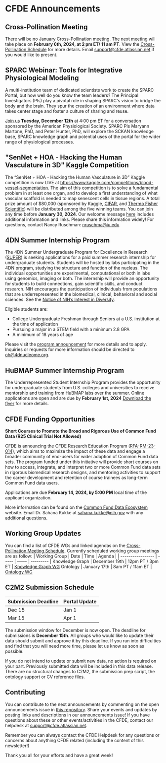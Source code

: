 # CFDE Announcements

## Cross-Pollination Meeting
There will be no January Cross-Pollination meeting. The [next meeting](https://docs.google.com/document/d/1iHMcU895gDwjohK6rNlcK4Gzc6p91bVepN2xsjFps_I/edit?usp=sharing) will take place on **February 6th, 2024, at 2 pm ET/ 11 am PT**. View the [Cross-Pollination Schedule](https://docs.google.com/spreadsheets/d/1hQAeOLkivUZZnwZ_KxfGw3neezMaWbrPk9nnFiKfQGA/edit?usp=sharing) for more details. Email [support@cfde.atlassian.net](mailto:support@cfde.atlassian.net) if you would like to present.

## SPARC Webinar: Tools for Integrative Physiological Modeling
A multi-institution team of dedicated scientists work to create the SPARC Portal, but how well do you know the team leaders? The Principal Investigators (PIs) play a pivotal role in shaping SPARC's vision to bridge the body and the brain. They spur the creation of an environment where data takes center stage and foster a culture of sharing and reuse.

[Join us](https://science.us2.list-manage.com/track/click?u=e60c48f231a30b544eed731ea&id=5cdea05126&e=82138c187c) **Tuesday, December 12th** at 4:00 pm ET for a conversation sponsored by the American Physiological Society.
SPARC PIs Maryann Martone, PhD, and Peter Hunter, PhD, will explore the SCKAN knowledge base, SPARC knowledge graph and potential uses of the portal for the wider range of physiological processes.

## "SenNet + HOA - Hacking the Human Vasculature in 3D" Kaggle Competition

The “SenNet + HOA - Hacking the Human Vasculature in 3D” Kaggle competition is now LIVE at https://www.kaggle.com/competitions/blood-vessel-segmentation. The aim of this competition is to solve a fundamental problem in at least one organ, and to develop a first understanding of what vascular scaffold is needed to map senescent cells in tissue regions. A total prize amount of $80,000 (sponsored by Kaggle, [CIFAR](https://cifar.ca/), and [Thermo Fisher Scientific](https://www.thermofisher.com/us/en/home.html)) will be distributed among the five winning teams. You can join any time before **January 30, 2024**. Our welcome message [here](https://www.kaggle.com/competitions/blood-vessel-segmentation/discussion/452809) includes additional information and links. Please share this information widely! For questions, contact Nancy Ruschman: [nruschma@iu.edu](mailto:nruschma@iu.edu)

## 4DN Summer Internship Program
The 4DN Summer Undergraduate Program for Excellence in Research ([SUPER](https://www.4dnucleome.org/internship/)) is seeking applications for a paid summer research internship for undergraduate students. Students will be hosted by labs participating in the 4DN program, studying the structure and function of the nucleus. The individual opportunities are experimental, computational or both in labs using genomics, imaging or both. The internship will provide an opportunity for students to build connections, gain scientific skills, and conduct research. NIH encourages the participation of individuals from populations that are underrepresented in the biomedical, clinical, behavioral and social sciences. See the [Notice of NIH’s Interest in Diversity](https://grants.nih.gov/grants/guide/notice-files/NOT-OD-20-031.html). 

Eligible students are: 
- College Undergraduate Freshman through Seniors at a U.S. institution at the time of application
- Pursuing a major in a STEM field with a minimum 2.8 GPA
- A minimum of 18 years of age

Please visit the [program announcement](https://www.4dnucleome.org/internship/) for more details and to apply. Inquiries or requests for more information should be directed to [oh@4dnucleome.org](mailto:oh@4dnucleome.org).

## HuBMAP Summer Internship Program
The Underrepresented Student Internship Program provides the opportunity for undergraduate students from U.S. colleges and universities to receive mentorship and training from HuBMAP labs over the summer. Online applications are open and are due by **February 1st, 2024** [Download the flyer](https://github.com/nih-cfde/announcements/files/13209400/HuBMAP.Internship.Flyer.pdf) for more details.

## CFDE Funding Opportunities
 **Short Courses to Promote the Broad and Rigorous Use of Common Fund Data (R25 Clinical Trial Not Allowed)**

CFDE is announcing the CFDE Research Education Program ([RFA-RM-23-014](https://grants.nih.gov/grants/guide/rfa-files/RFA-RM-23-014.html)), which aims to maximize the impact of these data and engage a broader community of end-users for wider adoption of Common Fund data sets. The program funded under this initiative will provide short courses on how to access, integrate, and interpret two or more Common Fund data sets in rigorous biomedical research designs, and mentoring activities to support the career development and retention of course trainees as long-term Common Fund data users. 

Applications are due  **February 14, 2024, by 5:00 PM** local time of the applicant organization.  

More information can be found on the [Common Fund Data Ecosystem](https://commonfund.nih.gov/dataecosystem) website. Email Dr. Sahana Kukke at [sahana.kukke@nih.gov](mailto:sahana.kukke@nih.gov) with any additional questions.

## Working Group Updates
You can find a list of CFDE WGs and linked agendas on the [Cross-Pollination Meeting Schedule](https://docs.google.com/spreadsheets/d/1hQAeOLkivUZZnwZ_KxfGw3neezMaWbrPk9nnFiKfQGA/edit?usp=sharing). Currently scheduled working group meetings are as follow: 
| Working Group | Date | Time | Agenda |
| ----------------- | ----- | ----- | --------- | 
Knowledge Graph | December 19th | 12pm PT / 3pm ET | [Knowledge Graph WG](https://docs.google.com/document/d/1WvpkLxWPW0XxZsam6jEJeEUQr2sQ0EWC/edit?usp=sharing&ouid=111367545760360703840&rtpof=true&sd=true)
Ontology | January 17th  | 8am PT / 11am ET | [Ontology WG](https://docs.google.com/document/d/1VoHHBeWfol6XNJa3kzOnOFuTaIrcLYbqKYQcOnj1oh4/edit?usp=sharing)

## C2M2 Submission Schedule
| Submission Deadline | Portal Update |
| ---------------------- | -----------------|
Dec 15 | Jan 1
Mar 15 | Apr 1

The submission window for December is now open. The deadline for submissions is **December 15th**. 
All groups who would like to update their data should submit and approve it by this deadline. If you run into difficulties and find that you will need more time, please let us know as soon as possible.

If you do not intend to update or submit new data, no action is required on your part. Previously submitted data will be included in this data release. There are no structural changes to C2M2, the submission prep script, the ontology support or CV reference files.

## Contributing
You can contribute to the next announcements by commenting on the open announcements issue in [this repository](https://github.com/nih-cfde/announcements/issues). Share your events and updates by posting links and descriptions in our announcements issue! If you have questions about these or other events/activities in the CFDE, contact our helpdesk at [support@cfde.atlassian.net](mailto:support@cfde.atlassian.net).

Remember you can always contact the CFDE Helpdesk for any questions or concerns about anything CFDE related (including the content of this newsletter!)

Thank you all for your efforts and have a great week!
